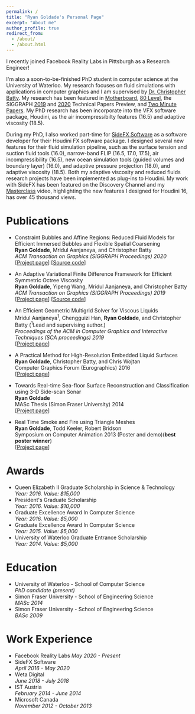 ```yaml
---
permalink: /
title: "Ryan Goldade's Personal Page"
excerpt: "About me"
author_profile: true
redirect_from: 
  - /about/
  - /about.html
---
```


I recently joined Facebook Reality Labs in Pittsburgh as a Research Engineer!

I'm also a soon-to-be-finished PhD student in computer science at the University of Waterloo. My research focuses on fluid simulations with applications in computer graphics and I am supervised by [Dr. Christopher Batty](https://cs.uwaterloo.ca/~c2batty/). My research has been featured in [Motherboard](https://www.vice.com/en_us/article/kzkmwy/computer-animation-physics-christopher-batty-asmr), [80 Level](https://80.lv/articles/research-adaptive-framework-for-fluid-simulation-002sgr-006sdf/), the SIGGRAPH [2019](https://youtu.be/EhDr3Rs5fTU?t=16) and [2020](https://youtu.be/jYdMKdRUq_8?t=63) Technical Papers Preview, and [Two Minute Papers](https://youtu.be/MD_k3p4MH-A). My PhD research has been incorporate into the VFX software package, Houdini, as the air incompressibilty features (16.5) and adaptive viscosity (18.5).

During my PhD, I also worked part-time for [SideFX Software](https://www.sidefx.com/) as a software developer for their Houdini FX software package. I designed several new features for their fluid simulation pipeline, such as the surface tension and suction fluid tools (16.0), narrow-band FLIP (16.5, 17.0, 17.5), air incompressibility (16.5), new ocean simulation tools (guided volumes and boundary layer) (16.0), and adaptive pressure projection (18.0), and adaptive viscosity (18.5). Both my adaptive viscosity and reduced fluids research projects have been implemented as plug-ins to Houdini. My work with SideFX has been featured on the Discovery Channel and my [Masterclass](https://vimeo.com/209763376) video, highlighting the new features I designed for Houdini 16, has over 45 thousand views.

Publications
======
   
* Constraint Bubbles and Affine Regions: Reduced Fluid Models for Efficient Immersed Bubbles and Flexible Spatial Coarsening  
    **Ryan Goldade**, Mridul Aanjaneya, and Christopher Batty  
    *ACM Transaction on Graphics (SIGGRAPH Proceedings) 2020*  
    [[Project page](https://cs.uwaterloo.ca/~rgoldade/reducedfluids/)] [[Source code](https://github.com/rgoldade/ReducedFluids)]

* An Adaptive Variational Finite Difference Framework for Efficient Symmetric Octree Viscosity  
    **Ryan Goldade**, Yipeng Wang, Mridul Aanjaneya, and Christopher Batty  
    *ACM Transaction on Graphics (SIGGRAPH Proceedings) 2019*  
    [[Project page](https://cs.uwaterloo.ca/~rgoldade/adaptiveviscosity/)] [[Source code](https://github.com/rgoldade/AdaptiveViscositySolver)]

* An Efficient Geometric Multigrid Solver for Viscous Liquids  
    Mridul Aanjaneya<sup>1</sup>, Chengguizi Han, **Ryan Goldade**, and Christopher Batty (<sup>1</sup>Lead and supervising author.)  
    *Proceedings of the ACM in Computer Graphics and Interactive Techniques (SCA proceedings) 2019*  
    [[Project page](https://orionquest.github.io/papers/EGMVL/paper.html)]
    
* A Practical Method for High-Resolution Embedded Liquid Surfaces  
    **Ryan Goldade**, Christopher Batty, and Chris Wojtan  
    Computer Graphics Forum (Eurographics) 2016  
    [[Project page](http://poisson.cs.uwaterloo.ca/errorcorrection/)]

* Towards Real-time Sea-floor Surface Reconstruction and Classification using 3-D Side-scan Sonar  
    **Ryan Goldade**  
    MASc Thesis (Simon Fraser University) 2014  
    [[Project page](http://summit.sfu.ca/item/14384)]

* Real Time Smoke and Fire using Triangle Meshes  
    **Ryan Goldade**, Todd Keeler, Robert Bridson  
    Symposium on Computer Animation 2013 (Poster and demo)(**best poster winner**)  
    [[Project page](https://cs.uwaterloo.ca/~rgoldade/sca/)]
    
Awards
======

* Queen Elizabeth II Graduate Scholarship in Science & Technology  
    *Year: 2016. Value: $15,000*  
* President's Graduate Scholarship  
    *Year: 2016. Value: $10,000*  
* Graduate Excellence Award In Computer Science  
    *Year: 2016. Value: $5,000*  
* Graduate Excellence Award In Computer Science  
    *Year: 2015. Value: $5,000*  
* University of Waterloo Graduate Entrance Scholarship  
    *Year: 2014. Value: $5,000*  

Education
======

* University of Waterloo - School of Computer Science  
    *PhD candidate (present)*  
* Simon Fraser University - School of Engineering Science  
    *MASc 2014*  
* Simon Fraser University - School of Engineering Science  
    *BASc 2009*  
    
Work Experience
======

* Facebook Reality Labs
    *May 2020 - Present*
* SideFX Software  
    *April 2016 - May 2020*  
* Weta Digital   
    *June 2018 - July 2018*  
* IST Austria  
    *February 2014 - June 2014*  
* Microsoft Canada  
    *November 2012 - October 2013*  
